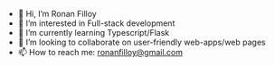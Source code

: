 - 👋 Hi, I’m Ronan Filloy
- 👀 I’m interested in Full-stack development
- 🌱 I’m currently learning Typescript/Flask
- 💞️ I’m looking to collaborate on user-friendly web-apps/web pages
- 📫 How to reach me: ronanfilloy@gmail.com

<!---
RonanFilloy/RonanFilloy is a ✨ special ✨ repository because its `README.md` (this file) appears on your GitHub profile.
You can click the Preview link to take a look at your changes.
--->

